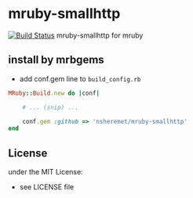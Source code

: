 # mruby-smallhttp   
[![Build Status](https://travis-ci.org/nsheremet/mruby-smallhttp.svg?branch=master)](https://travis-ci.org/nsheremet/mruby-smallhttp)
mruby-smallhttp for mruby
## install by mrbgems
- add conf.gem line to `build_config.rb`

```ruby
MRuby::Build.new do |conf|

    # ... (snip) ...

    conf.gem :github => 'nsheremet/mruby-smallhttp'
end
```

## License
under the MIT License:
- see LICENSE file
